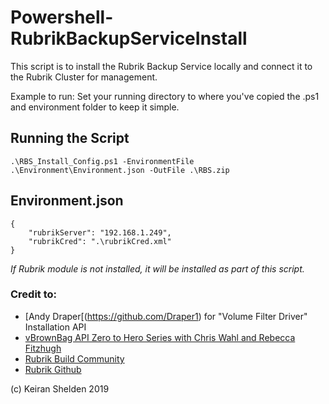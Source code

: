 # Powershell-RubrikBackupServiceInstall

This script is to install the Rubrik Backup Service locally and connect it to the Rubrik Cluster for management. 

Example to run:  Set your running directory to where you've copied the .ps1 and environment folder to keep it simple. 

## Running the Script

```.\RBS_Install_Config.ps1 -EnvironmentFile .\Environment\Environment.json -OutFile .\RBS.zip``` 

## Environment.json
```
{
    "rubrikServer": "192.168.1.249",
    "rubrikCred": ".\rubrikCred.xml"
}
```


*If Rubrik module is not installed, it will be installed as part of this script.* 




### Credit to: 
- [Andy Draper[(https://github.com/Draper1) for "Volume Filter Driver" Installation API
- [vBrownBag API Zero to Hero Series with Chris Wahl and Rebecca Fitzhugh](https://vbrownbag.com/vbrownbag-technology-series/api-zero-to-hero/)
- [Rubrik Build Community](https://build.rubrik.com/)
- [Rubrik Github](https://github.com/rubrikinc)

(c) Keiran Shelden 2019
